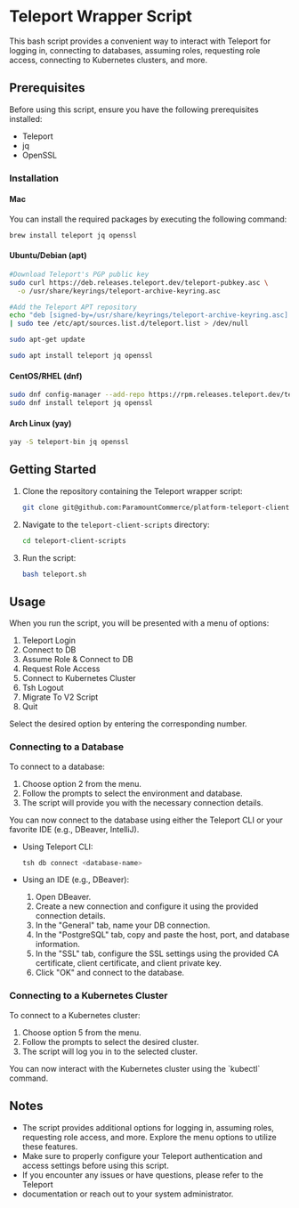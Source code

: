 # Teleport Wrapper Script

This bash script provides a convenient way to interact with Teleport for logging in, connecting to databases, assuming roles, requesting role access, connecting to Kubernetes clusters, and more.

## Prerequisites

Before using this script, ensure you have the following prerequisites installed:

- Teleport
- jq
- OpenSSL

### Installation

#### Mac

You can install the required packages by executing the following command:

```bash
brew install teleport jq openssl
```

#### Ubuntu/Debian (apt)

```bash
#Download Teleport's PGP public key
sudo curl https://deb.releases.teleport.dev/teleport-pubkey.asc \
  -o /usr/share/keyrings/teleport-archive-keyring.asc

#Add the Teleport APT repository
echo "deb [signed-by=/usr/share/keyrings/teleport-archive-keyring.asc] https://deb.releases.teleport.dev/ stable main" \
| sudo tee /etc/apt/sources.list.d/teleport.list > /dev/null

sudo apt-get update

sudo apt install teleport jq openssl
```

#### CentOS/RHEL (dnf)

```bash
sudo dnf config-manager --add-repo https://rpm.releases.teleport.dev/teleport.repo
sudo dnf install teleport jq openssl
```

#### Arch Linux (yay)

```bash
yay -S teleport-bin jq openssl
```

## Getting Started

1. Clone the repository containing the Teleport wrapper script:

   ```bash
   git clone git@github.com:ParamountCommerce/platform-teleport-client-scripts.git
   ```

2. Navigate to the `teleport-client-scripts` directory:

   ```bash
   cd teleport-client-scripts
   ```

3. Run the script:

   ```bash
   bash teleport.sh
   ```

## Usage

When you run the script, you will be presented with a menu of options:

1. Teleport Login
2. Connect to DB
3. Assume Role & Connect to DB
4. Request Role Access
5. Connect to Kubernetes Cluster
6. Tsh Logout
7. Migrate To V2 Script
8. Quit

Select the desired option by entering the corresponding number.

### Connecting to a Database

To connect to a database:

1. Choose option 2 from the menu.
2. Follow the prompts to select the environment and database.
3. The script will provide you with the necessary connection details.

You can now connect to the database using either the Teleport CLI or your favorite IDE (e.g., DBeaver, IntelliJ).

- Using Teleport CLI:
  ```bash
  tsh db connect <database-name>
  ```

- Using an IDE (e.g., DBeaver):
  1. Open DBeaver.
  2. Create a new connection and configure it using the provided connection details.
  3. In the "General" tab, name your DB connection.
  4. In the "PostgreSQL" tab, copy and paste the host, port, and database information.
  5. In the "SSL" tab, configure the SSL settings using the provided CA certificate, client certificate, and client private key.
  6. Click "OK" and connect to the database.

### Connecting to a Kubernetes Cluster

To connect to a Kubernetes cluster:

1. Choose option 5 from the menu.
2. Follow the prompts to select the desired cluster.
3. The script will log you in to the selected cluster.

You can now interact with the Kubernetes cluster using the \`kubectl\` command.

## Notes

- The script provides additional options for logging in, assuming roles, requesting role access, and more. Explore the menu options to utilize these features.
- Make sure to properly configure your Teleport authentication and access settings before using this script.
- If you encounter any issues or have questions, please refer to the Teleport 
- documentation or reach out to your system administrator.

